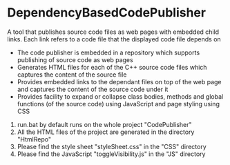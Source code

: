# DependencyBasedCodePublisher
A tool that publishes source code files as web pages with embedded child links. Each link refers to a code file that the displayed code file depends on

* The code publisher is embedded in a repository which supports publishing of source code as web pages
* Generates HTML files for each of the C++ source code files which captures the content of the source file
* Provides embedded links to the dependant files on top of the web page and captures the content of the source code under it
* Provides facility to expand or collapse class bodies, methods and global functions (of the source code) using JavaScript and page styling using CSS

1. run.bat by default runs on the whole project "CodePublisher"
2. All the HTML files of the project are generated in the directory "HtmlRepo"
3. Please find the style sheet "styleSheet.css" in the "CSS" directory
4. Please find the JavaScript "toggleVisibility.js" in the "JS" directory
